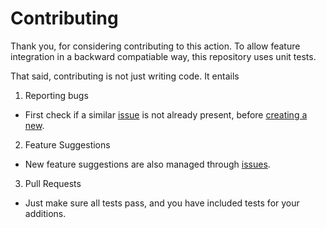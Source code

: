 # Contributing

Thank you, for considering contributing to this action. To allow feature integration in a backward compatiable way, this repository uses unit tests.

That said, contributing is not just writing code. It entails

1. Reporting bugs
  - First check if a similar [issue](issues) is not already present, before [creating a new](issues/new).
2. Feature Suggestions
  - New feature suggestions are also managed through [issues](issues).
3. Pull Requests
  - Just make sure all tests pass, and you have included tests for your additions.
